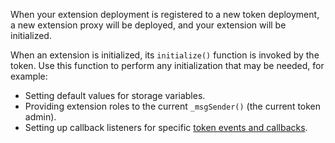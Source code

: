 When your extension deployment is registered to a new token deployment, a new extension proxy will be deployed, and your extension will be initialized. 

When an extension is initialized, its `initialize()` function is invoked by the token. Use this function to perform any initialization that may be needed, for example:

* Setting default values for storage variables.
* Providing extension roles to the current `_msgSender()` (the current token admin).
* Setting up callback listeners for specific [token events and callbacks](../token-events).

